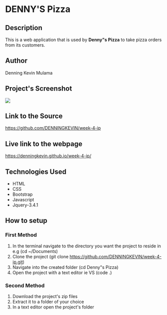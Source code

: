 # DENNY'S Pizza

## Description

This is a web application that is used by **Denny"s Pizza** to take pizza orders from its customers.

## Author
Denning Kevin Mulama

## Project's Screenshot
![](screenshot.png)

## Link to the Source
https://github.com/DENNINGKEVIN/week-4-ip

## Live link to the webpage
https://denningkevin.github.io/week-4-ip/



## Technologies Used

* HTML
* CSS
* Bootstrap
* Javascript
* Jquery-3.4.1


## How to setup

### First Method

1. In the terminal navigate to the directory you want the project to reside in e.g (cd ~/Documents)
1. Clone the project (git clone https://github.com/DENNINGKEVIN/week-4-ip.git)
1. Navigate into the created folder (cd Denny"s Pizza)
1. Open the project with a text editor ie VS (code .)

### Second Method
1. Download the project's zip files
1. Extract it to a  folder  of your choice
1. In a text editor open the project's folder
